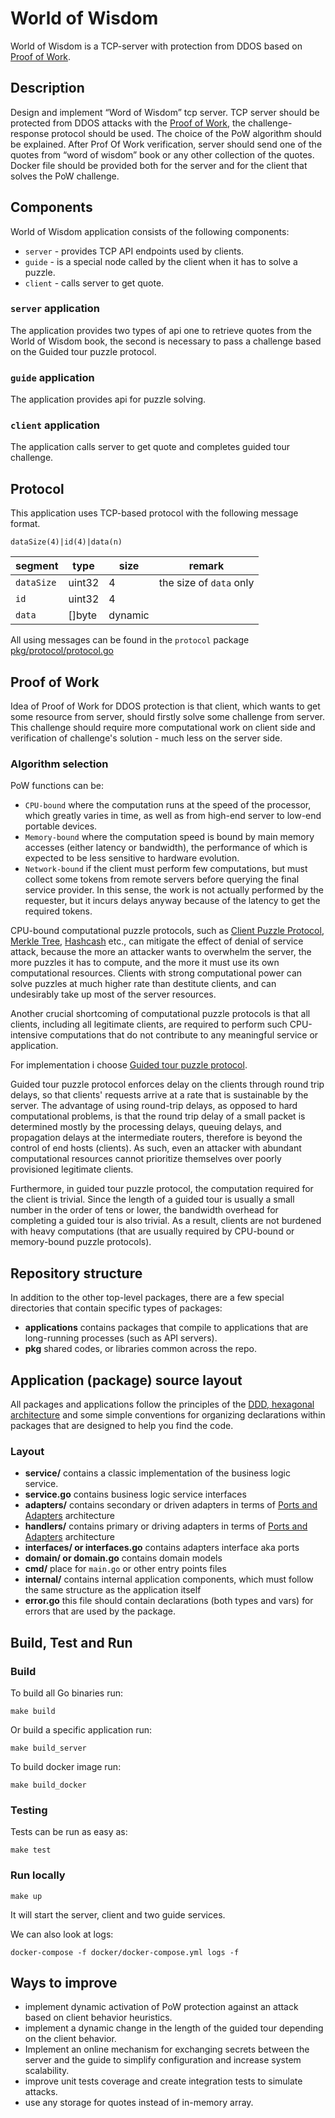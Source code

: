 # World of Wisdom

World of Wisdom is a TCP-server with protection from DDOS based on [Proof of Work](https://en.wikipedia.org/wiki/Proof_of_work).

## Description

Design and implement “Word of Wisdom” tcp server. TCP server should be protected from DDOS attacks with the [Proof of Work](https://en.wikipedia.org/wiki/Proof_of_work), the challenge-response protocol should be used.
The choice of the PoW algorithm should be explained.
After Prof Of Work verification, server should send one of the quotes from “word of wisdom” book or any other collection of the quotes.
Docker file should be provided both for the server and for the client that solves the PoW challenge.

## Components

World of Wisdom application consists of the following components:

- `server` - provides TCP API endpoints used by clients.
- `guide` - is a special node called by the client when it has to solve a puzzle.
- `client` - calls server to get quote.

### `server` application
The application provides two types of api one to retrieve quotes from the World of Wisdom book, the second is necessary to pass a challenge based on the Guided tour puzzle protocol.

### `guide` application
The application provides api for puzzle solving.

### `client` application
The application calls server to get quote and completes guided tour challenge.

## Protocol

This application uses TCP-based protocol with the following message format.

 `dataSize(4)|id(4)|data(n)`

| segment    | type   | size    | remark                  |
| ---------- | ------ | ------- | ----------------------- |
| `dataSize` | uint32 | 4       | the size of `data` only |
| `id`       | uint32 | 4       |                         |
| `data`     | []byte | dynamic |                         |

All using messages can be found in the `protocol` package [pkg/protocol/protocol.go](pkg/protocol/protocol.go)

## Proof of Work

Idea of Proof of Work for DDOS protection is that client, which wants to get some resource from server, should firstly solve some challenge from server. This challenge should require more computational work on client side and verification of challenge's solution - much less on the server side.

### Algorithm selection

PoW functions can be:

- `CPU-bound` where the computation runs at the speed of the processor, which greatly varies in time, as well as from high-end server to low-end portable devices.
- `Memory-bound` where the computation speed is bound by main memory accesses (either latency or bandwidth), the performance of which is expected to be less sensitive to hardware evolution.
- `Network-bound` if the client must perform few computations, but must collect some tokens from remote servers before querying the final service provider. In this sense, the work is not actually performed by the requester, but it incurs delays anyway because of the latency to get the required tokens.

CPU-bound computational puzzle protocols, such as [Client Puzzle Protocol](https://en.wikipedia.org/wiki/Client_Puzzle_Protocol), [Merkle Tree](https://en.wikipedia.org/wiki/Merkle_tree), [Hashcash](https://en.wikipedia.org/wiki/Hashcash) etc., can mitigate the effect of denial of service attack, because the more an attacker wants to overwhelm the server, the more puzzles it has to compute, and the more it must use its own computational resources. Clients with strong computational power can solve puzzles at much higher rate than destitute clients, and can undesirably take up most of the server resources.

Another crucial shortcoming of computational puzzle protocols is that all clients, including all legitimate clients, are required to perform such CPU-intensive computations that do not contribute to any meaningful service or application.

For implementation i choose [Guided tour puzzle protocol](doc/guidedtour.pdf).

Guided tour puzzle protocol enforces delay on the clients through round trip delays, so that clients' requests arrive at a rate that is sustainable by the server. The advantage of using round-trip delays, as opposed to hard computational problems, is that the round trip delay of a small packet is determined mostly by the processing delays, queuing delays, and propagation delays at the intermediate routers, therefore is beyond the control of end hosts (clients). As such, even an attacker with abundant computational resources cannot prioritize themselves over poorly provisioned legitimate clients.

Furthermore, in guided tour puzzle protocol, the computation required for the client is trivial. Since the length of a guided tour is usually a small number in the order of tens or lower, the bandwidth overhead for completing a guided tour is also trivial. As a result, clients are not burdened with heavy computations (that are usually required by CPU-bound or memory-bound puzzle protocols).

## Repository structure

In addition to the other top-level packages, there are a few special directories that contain specific types of packages:

- **applications** contains packages that compile to applications that are long-running processes (such as API servers).
- **pkg** shared codes, or libraries common across the repo.

## Application (package) source layout

All packages and applications follow the principles of the [DDD, hexagonal architecture](https://herbertograca.com/2017/11/16/explicit-architecture-01-ddd-hexagonal-onion-clean-cqrs-how-i-put-it-all-together) and some simple conventions for organizing declarations within packages that are designed to help you find the code.

### Layout

- **service/** contains a classic implementation of the business logic service.
- **service.go** contains business logic service interfaces
- **adapters/** contains secondary or driven adapters in terms of [Ports and Adapters](https://herbertograca.com/2017/09/14/ports-adapters-architecture/) architecture
- **handlers/** contains primary or driving adapters in terms of [Ports and Adapters](https://herbertograca.com/2017/09/14/ports-adapters-architecture/) architecture
- **interfaces/ or interfaces.go** contains adapters interface aka ports
- **domain/ or domain.go** contains domain models
- **cmd/** place for `main.go` or other entry points files
- **internal/** contains internal application components, which must follow the same structure as the application itself
- **error.go** this file should contain declarations (both types and vars) for errors that are used by the package.

## Build, Test and Run

### Build

To build all Go binaries run:

    make build

Or build a specific application run: 

    make build_server

To build docker image run:

    make build_docker

### Testing

Tests can be run as easy as:

	make test

### Run locally

    make up

It will start the server, client and two guide services.

We can also look at logs:

    docker-compose -f docker/docker-compose.yml logs -f

## Ways to improve

- implement dynamic activation of PoW protection against an attack based on client behavior heuristics.
- implement a dynamic change in the length of the guided tour depending on the client behavior.
- Implement an online mechanism for exchanging secrets between the server and the guide to simplify configuration and increase system scalability.
- improve unit tests coverage and create integration tests to simulate attacks. 
- use any storage for quotes instead of in-memory array. 